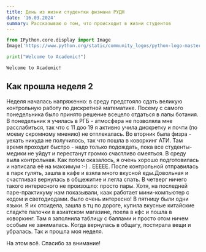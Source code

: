 ```yaml
---
title: День из жизни студентки физмана РУДН
date: '16.03.2024'
summary: Рассказываю о том, что происходит в жизни студентов
---
```



```python
from IPython.core.display import Image
Image('https://www.python.org/static/community_logos/python-logo-master-v3-TM-flattened.png')
```

   
    

```python
print("Welcome to Academic!")
```

    Welcome to Academic!

## Как прошла неделя 2

Неделя началась напряженно: в среду предстояло сдать великую контрольную работу по дискретной математике. Посему с самого понедельника было принято решение всецело отдаться в лапы ботания. В понедельник я училась в РГБ - атмосфера не позволяла мне расслабиться, так что с 11 доо 19 я активно учила дискретку и почти (по моему скромному мнению) не отплекалась. Во вторник была физра - уехать никуда не получилось, так что пошла в коворкинг АТИ. Там время проходит быстро - надо только подождать, пока все студенты-медики не уйдут и перестанут громко счастливо смеяться. В среду выла контрольная. Как потом оказалось, я очень хорошо подготовилась и написала её на максимум :-) . ЕЕЕЕЕ. После контрольной отправилась в парк гулять, зашла в кафе и взяла много вкусной еды.Довольная и счастливая вернулась в общежитие и легла спать. В четверг ничего такого интересного не произошло: просто пары. Хотя, на последней паре-практикуму нам показывали, каак работает мини-компьютер с кодом и светодиодами. было очень интересно! В пятницу были одни языки. Я их отсидела, зашла в тц по дороге, купила вкусные китайские сладкте палочки в азиатском магазине, поела в кфс и пошла в коворкинг. Там я заполнила таблицу с баллами и просто отом ничем особым не занималась. Когда вернулась в общагу, постирала вещи и убралась.
Так и прошла моя неделя.

На этом всё. Спасибо за внимание!
